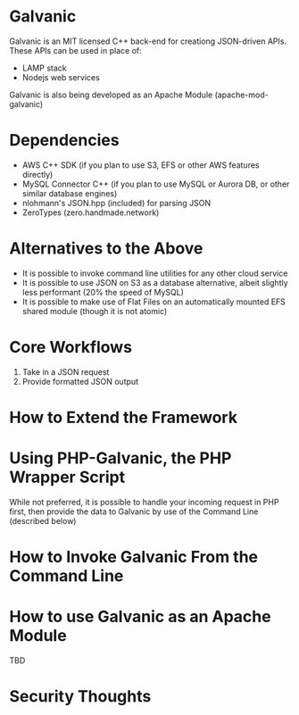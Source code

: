 Galvanic
========

Galvanic is an MIT licensed C++ back-end for creationg JSON-driven APIs.  These APIs can be used in place of:

* LAMP stack
* Nodejs web services

Galvanic is also being developed as an Apache Module (apache-mod-galvanic)


Dependencies
============

* AWS C++ SDK (if you plan to use S3, EFS or other AWS features directly)
* MySQL Connector C++ (if you plan to use MySQL or Aurora DB, or other similar database engines)
* nlohmann's JSON.hpp (included) for parsing JSON
* ZeroTypes (zero.handmade.network)

Alternatives to the Above
=========================

* It is possible to invoke command line utilities for any other cloud service
* It is possible to use JSON on S3 as a database alternative, albeit slightly less performant (20% the speed of MySQL)
* It is possible to make use of Flat Files on an automatically mounted EFS shared module (though it is not atomic)

Core Workflows
==============

1. Take in a JSON request
2. Provide formatted JSON output


How to Extend the Framework
===========================




Using PHP-Galvanic, the PHP Wrapper Script
==========================================

While not preferred, it is possible to handle your incoming request in PHP first, then provide the data to Galvanic by use of the Command Line (described below)


How to Invoke Galvanic From the Command Line
============================================



How to use Galvanic as an Apache Module
=======================================

TBD


Security Thoughts
=================

